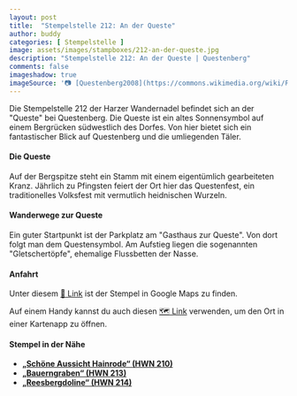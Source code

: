 ```yaml
---
layout: post
title:  "Stempelstelle 212: An der Queste"
author: buddy
categories: [ Stempelstelle ]
image: assets/images/stampboxes/212-an-der-queste.jpg
description: "Stempelstelle 212: An der Queste | Questenberg"
comments: false
imageshadow: true
imageSource: '📷 [Questenberg2008](https://commons.wikimedia.org/wiki/File:Questenberg2008.jpg) von <a href="https://de.wikipedia.org/wiki/Benutzer:Hejkal" class="extiw" title="de:Benutzer:Hejkal">Benutzer:Hejkal</a> unter Lizenz [CC BY-SA 3.0](http://creativecommons.org/licenses/by-sa/3.0/)'
---
```


Die Stempelstelle 212 der Harzer Wandernadel befindet sich an der "Queste" bei Questenberg. Die Queste ist ein altes Sonnensymbol auf einem Bergrücken südwestlich des Dorfes. Von hier bietet sich ein fantastischer Blick auf Questenberg und die umliegenden Täler. 

#### Die Queste

Auf der Bergspitze steht ein Stamm mit einem eigentümlich gearbeiteten Kranz. Jährlich zu Pfingsten feiert der Ort hier das Questenfest, ein traditionelles Volksfest mit vermutlich heidnischen Wurzeln. 

#### Wanderwege zur Queste

Ein guter Startpunkt ist der Parkplatz am "Gasthaus zur Queste". Von dort folgt man dem Questensymbol. Am Aufstieg liegen die sogenannten "Gletschertöpfe", ehemalige Flussbetten der Nasse. 

#### Anfahrt

Unter diesem [📍 Link](https://www.google.com/maps/dir/?api=1&origin=&destination=51.49327%2C%2011.11720) ist der Stempel in Google Maps zu finden.

<div class="android-only">
  Auf einem Handy kannst du auch diesen 
  <a href="geo:51.49327,11.11720">🗺️ Link</a> 
  verwenden, um den Ort in einer Kartenapp zu öffnen.
  <p></p>
</div>

#### Stempel in der Nähe

- [**„Schöne Aussicht Hainrode“ (HWN 210)**](/stempelstelle-210-schoene-aussicht-hainrode)
- [**„Bauerngraben“ (HWN 213)**](/stempelstelle-213-bauerngraben)
- [**„Reesbergdoline“ (HWN 214)**](/stempelstelle-214-reesbergdoline)
